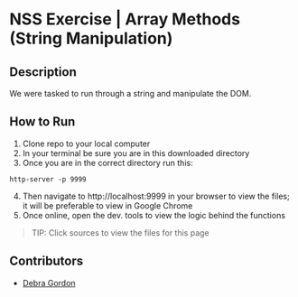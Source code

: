 # NSS Exercise | Array Methods (String Manipulation)

## Description
We were tasked to run through a string and manipulate the DOM.

## How to Run
1. Clone repo to your local computer
2. In your terminal be sure you are in this downloaded directory
3. Once you are in the correct directory run this:

  ```
  http-server -p 9999
  ```

4. Then navigate to http://localhost:9999 in your browser to view the files; it will be preferable to view in Google Chrome
5. Once online, open the dev. tools to view the logic behind the functions

>TIP: Click sources to view the files for this page

## Contributors
- [Debra Gordon](http://github.com/debragordon)